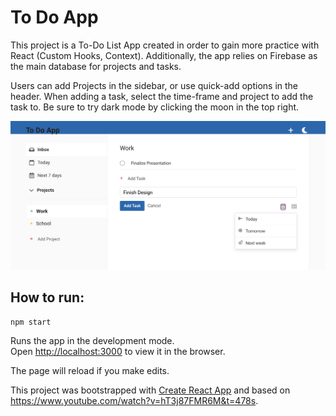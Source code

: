# To Do App
This project is a To-Do List App created in order to gain more practice with React (Custom Hooks, Context). Additionally, the app relies on Firebase as the main database for projects and tasks. 

Users can add Projects in the sidebar, or use quick-add options in the header. When adding a task, select the time-frame and project to add the task to. Be sure to try dark mode by clicking the moon in the top right. 

![App Screenshot](ToDoPic.png)

## How to run: 

 `npm start`

Runs the app in the development mode.<br />
Open [http://localhost:3000](http://localhost:3000) to view it in the browser.

The page will reload if you make edits.<br />

This project was bootstrapped with [Create React App](https://github.com/facebook/create-react-app) and based on https://www.youtube.com/watch?v=hT3j87FMR6M&t=478s. 
